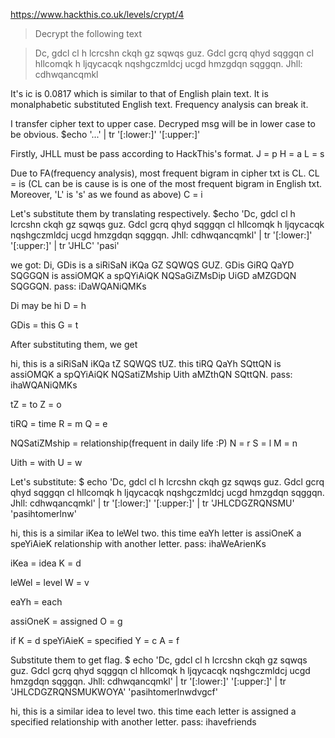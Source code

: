 https://www.hackthis.co.uk/levels/crypt/4
>Decrypt the following text

>    Dc, gdcl cl h lcrcshn ckqh gz sqwqs guz. Gdcl gcrq qhyd sqggqn cl hllcomqk h ljqycacqk nqshgczmldcj ucgd hmzgdqn sqggqn. Jhll: cdhwqancqmkl 

It's ic is 0.0817 which is similar to that of English plain text. It is monalphabetic substituted English text.
Frequency analysis can break it.

I transfer cipher text to upper case. Decryped msg will be in lower case to be obvious.
$echo '...' | tr '[:lower:]' '[:upper:]'

Firstly, JHLL must be pass according to HackThis's format.
J = p
H = a
L = s

Due to FA(frequency analysis), most frequent bigram in cipher txt is CL.
CL = is (CL can be is cause is is one of the most frequent bigram in English txt. Moreover, 'L' is 's' as we found as above) 
C = i

Let's substitute them by translating respectively.
$echo 'Dc, gdcl cl h lcrcshn ckqh gz sqwqs guz. Gdcl gcrq qhyd sqggqn cl hllcomqk h ljqycacqk nqshgczmldcj ucgd hmzgdqn sqggqn. Jhll: cdhwqancqmkl' | tr '[:lower:]' '[:upper:]' | tr 'JHLC' 'pasi'

we got:
Di, GDis is a siRiSaN iKQa GZ SQWQS GUZ. GDis GiRQ QaYD SQGGQN is assiOMQK a spQYiAiQK NQSaGiZMsDip UiGD aMZGDQN SQGGQN. pass: iDaWQANiQMKs                           

Di may be hi
D = h

GDis = this
G = t

After substituting them, we get

hi, this is a siRiSaN iKQa tZ SQWQS tUZ. this tiRQ QaYh SQttQN is assiOMQK a spQYiAiQK NQSatiZMship Uith aMZthQN SQttQN. pass: ihaWQANiQMKs

tZ = to
Z = o

tiRQ = time
R = m
Q = e

NQSatiZMship = relationship(frequent in daily life :P)
N = r
S = l
M = n

Uith = with
U = w

Let's substitute:
$ echo 'Dc, gdcl cl h lcrcshn ckqh gz sqwqs guz. Gdcl gcrq qhyd sqggqn cl hllcomqk h ljqycacqk nqshgczmldcj ucgd hmzgdqn sqggqn. Jhll: cdhwqancqmkl' | tr '[:lower:]' '[:upper:]' | tr 'JHLCDGZRQNSMU' 'pasihtomerlnw'

hi, this is a similar iKea to leWel two. this time eaYh letter is assiOneK a speYiAieK relationship with another letter. pass: ihaWeArienKs    

iKea = idea
K = d

leWel = level 
W = v

eaYh = each

assiOneK = assigned
O = g

if K = d
speYiAieK = specified
Y = c
A = f

Substitute them to get flag.
$ echo 'Dc, gdcl cl h lcrcshn ckqh gz sqwqs guz. Gdcl gcrq qhyd sqggqn cl hllcomqk h ljqycacqk nqshgczmldcj ucgd hmzgdqn sqggqn. Jhll: cdhwqancqmkl' | tr '[:lower:]' '[:upper:]' | tr 'JHLCDGZRQNSMUKWOYA' 'pasihtomerlnwdvgcf'

hi, this is a similar idea to level two. this time each letter is assigned a specified relationship with another letter. pass: ihavefriends                           




